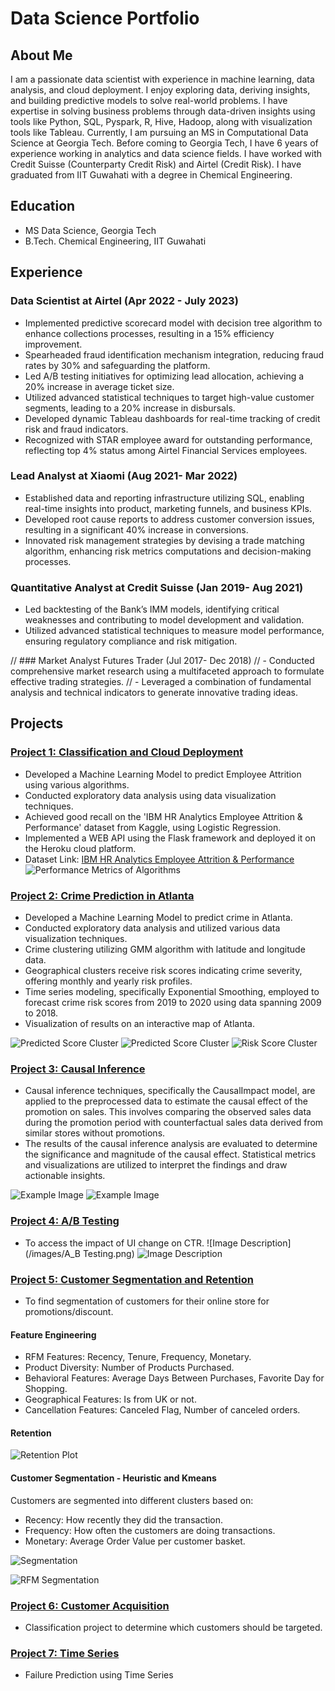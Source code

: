 # Data Science Portfolio

## About Me
I am a passionate data scientist with experience in machine learning, data analysis, and cloud deployment. I enjoy exploring data, deriving insights, and building predictive models to solve real-world problems. I have expertise in solving business problems through data-driven insights using tools like Python, SQL, Pyspark, R, Hive, Hadoop, along with visualization tools like Tableau. Currently, I am pursuing an MS in Computational Data Science at Georgia Tech. Before coming to Georgia Tech, I have 6 years of experience working in analytics and data science fields. I have worked with Credit Suisse (Counterparty Credit Risk) and Airtel (Credit Risk). I have graduated from IIT Guwahati with a degree in Chemical Engineering.

## Education
- MS Data Science, Georgia Tech 
- B.Tech. Chemical Engineering, IIT Guwahati

## Experience

### Data Scientist at Airtel (Apr 2022 - July 2023)
- Implemented predictive scorecard model with decision tree algorithm to enhance collections processes, resulting in a 15% efficiency improvement.
- Spearheaded fraud identification mechanism integration, reducing fraud rates by 30% and safeguarding the platform.
- Led A/B testing initiatives for optimizing lead allocation, achieving a 20% increase in average ticket size.
- Utilized advanced statistical techniques to target high-value customer segments, leading to a 20% increase in disbursals.
- Developed dynamic Tableau dashboards for real-time tracking of credit risk and fraud indicators.
- Recognized with STAR employee award for outstanding performance, reflecting top 4% status among Airtel Financial Services employees.

### Lead Analyst at Xiaomi (Aug 2021- Mar 2022)
- Established data and reporting infrastructure utilizing SQL, enabling real-time insights into product, marketing funnels, and business KPIs.
- Developed root cause reports to address customer conversion issues, resulting in a significant 40% increase in conversions.
- Innovated risk management strategies by devising a trade matching algorithm, enhancing risk metrics computations and decision-making processes.

### Quantitative Analyst at Credit Suisse (Jan 2019- Aug 2021)
- Led backtesting of the Bank’s IMM models, identifying critical weaknesses and contributing to model development and validation.
- Utilized advanced statistical techniques to measure model performance, ensuring regulatory compliance and risk mitigation.

// ### Market Analyst Futures Trader (Jul 2017- Dec 2018)
// - Conducted comprehensive market research using a multifaceted approach to formulate effective trading strategies.
// - Leveraged a combination of fundamental analysis and technical indicators to generate innovative trading ideas.

## Projects

### [Project 1: Classification and Cloud Deployment](https://github.com/karan2909/Churn_deployment_heroku)
- Developed a Machine Learning Model to predict Employee Attrition using various algorithms.
- Conducted exploratory data analysis using data visualization techniques.
- Achieved good recall on the 'IBM HR Analytics Employee Attrition & Performance' dataset from Kaggle, using Logistic Regression.
- Implemented a WEB API using the Flask framework and deployed it on the Heroku cloud platform.
- Dataset Link: [IBM HR Analytics Employee Attrition & Performance](link_to_dataset)
![Performance Metrics of Algorithms](/images/Results.png)

### [Project 2: Crime Prediction in Atlanta](https://github.com/karan2909/Churn_deployment_heroku)
- Developed a Machine Learning Model to predict crime in Atlanta.
- Conducted exploratory data analysis and utilized various data visualization techniques.
- Crime clustering utilizing GMM algorithm with latitude and longitude data.
- Geographical clusters receive risk scores indicating crime severity, offering monthly and yearly risk profiles.
- Time series modeling, specifically Exponential Smoothing, employed to forecast crime risk scores from 2019 to 2020 using data spanning 2009 to 2018.
- Visualization of results on an interactive map of Atlanta.

![Predicted Score Cluster](/images/Clustering_.png)
![Predicted Score Cluster](/images/cluster10_preds_new[1].png)
![Risk Score Cluster](/images/vis4.jpeg)

### [Project 3: Causal Inference](https://github.com/karan2909/Causal_Inference)
- Causal inference techniques, specifically the CausalImpact model, are applied to the preprocessed data to estimate the causal effect of the promotion on sales. This involves comparing the observed sales data during the promotion period with counterfactual sales data derived from similar stores without promotions.
- The results of the causal inference analysis are evaluated to determine the significance and magnitude of the causal effect. Statistical metrics and visualizations are utilized to interpret the findings and draw actionable insights.

![Example Image](/images/Result1.png)
![Example Image](/images/Result2.png)

### [Project 4: A/B Testing](https://github.com/karan2909/A-B-Testing)
- To access the impact of UI change on CTR.
![Image Description](/images/A_B Testing.png)
![Image Description](/images/Sample_size.png)

### [Project 5: Customer Segmentation and Retention](https://github.com/karan2909/ECom--Retention-and-Segmentation)
- To find segmentation of customers for their online store for promotions/discount.

#### Feature Engineering
- RFM Features: Recency, Tenure, Frequency, Monetary.
- Product Diversity: Number of Products Purchased.
- Behavioral Features: Average Days Between Purchases, Favorite Day for Shopping.
- Geographical Features: Is from UK or not.
- Cancellation Features: Canceled Flag, Number of canceled orders.

#### Retention
![Retention Plot](images/Retention_Plot.png)

#### Customer Segmentation - Heuristic and Kmeans
Customers are segmented into different clusters based on:
- Recency: How recently they did the transaction.
- Frequency: How often the customers are doing transactions.
- Monetary: Average Order Value per customer basket.

![Segmentation](images/Segmentation.png)

![RFM Segmentation](images/RFM_segmentation.png)

### [Project 6: Customer Acquisition](https://github.com/karan2909/Customer_Acquisition)
- Classification project to determine which customers should be targeted.

### [Project 7: Time Series](https://github.com/karan2909/Time_Series)
- Failure Prediction using Time Series
